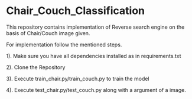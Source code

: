 # Chair_Couch_Classification

This repository contains implementation of Reverse search engine on the basis of Chair/Couch image given.

For implementation follow the mentioned steps.

1). Make sure you have all dependencies installed as in requirements.txt

2). Clone the Repository

3). Execute train_chair.py/train_couch.py to train the model

4). Execute test_chair.py/test_couch.py along with a argument of a image.

